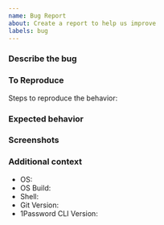 ```yaml
---
name: Bug Report
about: Create a report to help us improve
labels: bug
---
```


### Describe the bug

<!-- A clear and concise description of what the bug is. -->

### To Reproduce

Steps to reproduce the behavior:

<!--
1. Go to '...'
2. Click on '....'
3. Scroll down to '....'
4. See error
-->

### Expected behavior

<!-- A clear and concise description of what you expected to happen. -->

### Screenshots

 <!--If applicable, add screenshots to help explain your problem. -->

### Additional context

- OS: <!-- e.g. Ubuntu, Windows -->
- OS Build:  <!-- e.g. 20.04, 1809 -->
- Shell: <!-- e.g. bash, powershell -->
- Git Version: <!-- e.g. 2.28.0 -->
- 1Password CLI Version: <!-- e.g. 1.5.0 -->

<!-- Add any other context about the problem here. -->
